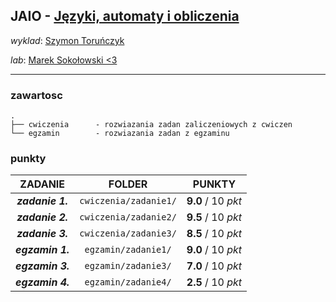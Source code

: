 ## JAIO - [Języki, automaty i obliczenia](https://usosweb.uw.edu.pl/kontroler.php?_action=katalog2/przedmioty/pokazPrzedmiot&prz_kod=1000-214bJAO)

_wyklad_: [Szymon Toruńczyk](https://usosweb.uw.edu.pl/kontroler.php?_action=katalog2/osoby/pokazOsobe&os_id=2213)

_lab_: [Marek Sokołowski <3](https://usosweb.uw.edu.pl/kontroler.php?_action=katalog2/osoby/pokazOsobe&os_id=277281)

---

### zawartosc

```
.
├── cwiczenia      - rozwiazania zadan zaliczeniowych z cwiczen
└── egzamin        - rozwiazania zadan z egzaminu
```


### punkty

| ZADANIE          | FOLDER               | PUNKTY             |
| :--------------: | :------------------: | :----------------: |
| **_zadanie 1._** | `cwiczenia/zadanie1/`| **9.0** / 10 _pkt_ |
| **_zadanie 2._** | `cwiczenia/zadanie2/`| **9.5** / 10 _pkt_ |
| **_zadanie 3._** | `cwiczenia/zadanie3/`| **8.5** / 10 _pkt_ |
| **_egzamin 1._** | `egzamin/zadanie1/`  | **9.0** / 10 _pkt_ |
| **_egzamin 3._** | `egzamin/zadanie3/`  | **7.0** / 10 _pkt_ |
| **_egzamin 4._** | `egzamin/zadanie4/`  | **2.5** / 10 _pkt_ |
